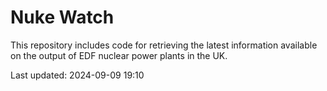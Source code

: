 # Nuke Watch

This repository includes code for retrieving the latest information available on the output of EDF nuclear power plants in the UK.

Last updated: 2024-09-09 19:10